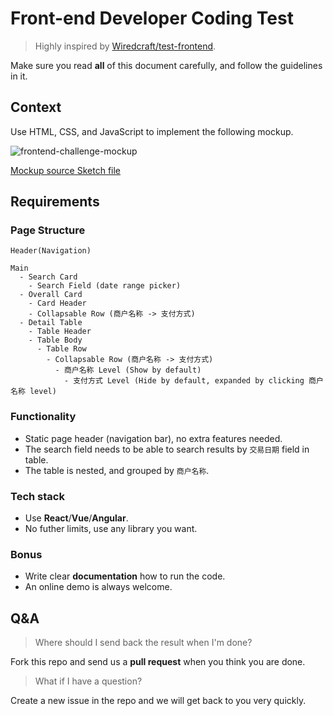 # Front-end Developer Coding Test

> Highly inspired by [Wiredcraft/test-frontend](https://github.com/Wiredcraft/test-frontend).

Make sure you read **all** of this document carefully, and follow the guidelines in it.

## Context

Use HTML, CSS, and JavaScript to implement the following mockup.

![frontend-challenge-mockup](https://r.kezaihui.com/default/challenge-mockup.jpg)

[Mockup source Sketch file](https://r.kezaihui.com/sketch/challenge-fe.sketch)

## Requirements

### Page Structure

```
Header(Navigation)

Main
  - Search Card
    - Search Field (date range picker)
  - Overall Card
    - Card Header
    - Collapsable Row (商户名称 -> 支付方式)
  - Detail Table
    - Table Header
    - Table Body
      - Table Row
        - Collapsable Row (商户名称 -> 支付方式)
          - 商户名称 Level (Show by default)
            - 支付方式 Level (Hide by default, expanded by clicking 商户名称 level)
```

### Functionality

* Static page header (navigation bar), no extra features needed.
* The search field needs to be able to search results by `交易日期` field in table.
* The table is nested, and grouped by `商户名称`.

### Tech stack

- Use **React**/**Vue**/**Angular**.
- No futher limits, use any library you want.

### Bonus

- Write clear **documentation** how to run the code.
- An online demo is always welcome.

## Q&A

> Where should I send back the result when I'm done?

Fork this repo and send us a **pull request** when you think you are done.

> What if I have a question?

Create a new issue in the repo and we will get back to you very quickly.
